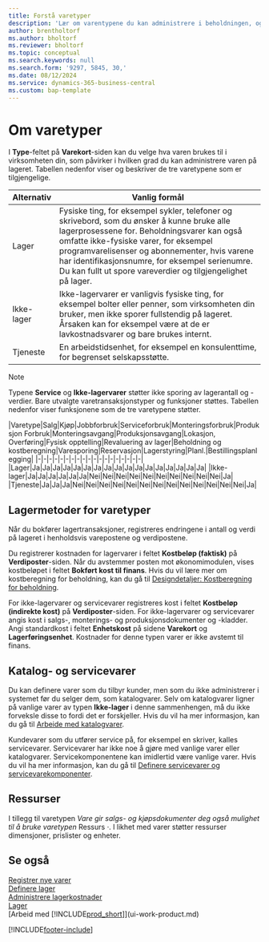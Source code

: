 ```yaml
---
title: Forstå varetyper
description: 'Lær om varentypene du kan administrere i beholdningen, og innvirkningen til typene. Du kan justere lagerverdien for en vare med lagermetoden FIFO eller Gjennomsnitt, når varekost endres av andre årsaker enn transaksjoner.'
author: brentholtorf
ms.author: bholtorf
ms.reviewer: bholtorf
ms.topic: conceptual
ms.search.keywords: null
ms.search.form: '9297, 5845, 30,'
ms.date: 08/12/2024
ms.service: dynamics-365-business-central
ms.custom: bap-template
---
```

# <a name="about-item-types"></a>Om varetyper

I **Type**-feltet på **Varekort**-siden kan du velge hva varen brukes til i virksomheten din, som påvirker i hvilken grad du kan administrere varen på lageret. Tabellen nedenfor viser og beskriver de tre varetypene som er tilgjengelige.

|Alternativ|Vanlig formål|
|------|-----------|
|Lager|Fysiske ting, for eksempel sykler, telefoner og skrivebord, som du ønsker å kunne bruke alle lagerprosessene for. Beholdningsvarer kan også omfatte ikke-fysiske varer, for eksempel programvarelisenser og abonnementer, hvis varene har identifikasjonsnumre, for eksempel serienumre. Du kan fullt ut spore vareverdier og tilgjengelighet på lager.|
|Ikke-lager|Ikke-lagervarer er vanligvis fysiske ting, for eksempel bolter eller penner, som virksomheten din bruker, men ikke sporer fullstendig på lageret. Årsaken kan for eksempel være at de er lavkostnadsvarer og bare brukes internt.|
|Tjeneste|En arbeidstidsenhet, for eksempel en konsulenttime, for begrenset selskapsstøtte.|

> [!NOTE]
> Typene **Service** og **Ikke-lagervarer** støtter ikke sporing av lagerantall og -verdier. Bare utvalgte varetransaksjonstyper og funksjoner støttes. Tabellen nedenfor viser funksjonene som de tre varetypene støtter.

|Varetype|Salg|Kjøp|Jobbforbruk|Serviceforbruk|Monteringsforbruk|Produksjon Forbruk|Monteringsavgang|Produksjonsavgang|Lokasjon, Overføring|Fysisk opptelling|Revaluering av lager|Beholdning og kostberegning|Varesporing|Reservasjon|Lagerstyring|Planl.|Bestillingsplanlegging|
|-|-|-|-|-|-|-|-|-|-|-|-|-|-|-|-|-|-|-|
|Lager|Ja|Ja|Ja|Ja|Ja|Ja|Ja|Ja|Ja|Ja|Ja|Ja|Ja|Ja|Ja|Ja|Ja|
|Ikke-lager|Ja|Ja|Ja|Ja|Ja|Ja|Nei|Nei|Nei|Nei|Nei|Nei|Nei|Nei|Nei|Nei|Ja|
|Tjeneste|Ja|Ja|Ja|Nei|Nei|Nei|Nei|Nei|Nei|Nei|Nei|Nei|Nei|Nei|Nei|Nei|Ja|

## <a name="costing-methods-for-types-of-items"></a>Lagermetoder for varetyper

Når du bokfører lagertransaksjoner, registreres endringene i antall og verdi på lageret i henholdsvis varepostene og verdipostene.

Du registrerer kostnaden for lagervarer i feltet **Kostbeløp (faktisk)** på **Verdiposter**-siden. Når du avstemmer posten mot økonomimodulen, vises kostbeløpet i feltet **Bokført kost til finans**. Hvis du vil lære mer om kostberegning for beholdning, kan du gå til [Designdetaljer: Kostberegning for beholdning](design-details-inventory-costing.md).

For ikke-lagervarer og servicevarer registreres kost i feltet **Kostbeløp (indirekte kost)** på **Verdiposter**-siden. For ikke-lagervarer og servicevarer angis kost i salgs-, monterings- og produksjonsdokumenter og -kladder. Angi standardkost i feltet **Enhetskost** på sidene **Varekort** og **Lagerføringsenhet**. Kostnader for denne typen varer er ikke avstemt til finans.

## <a name="catalog-and-service-items"></a>Katalog- og servicevarer

Du kan definere varer som du tilbyr kunder, men som du ikke administrerer i systemet før du selger dem, som katalogvarer. Selv om katalogvarer ligner på vanlige varer av typen **Ikke-lager** i denne sammenhengen, må du ikke forveksle disse to fordi det er forskjeller. Hvis du vil ha mer informasjon, kan du gå til [Arbeide med katalogvarer](inventory-how-work-nonstock-items.md).

Kundevarer som du utfører service på, for eksempel en skriver, kalles servicevarer. Servicevarer har ikke noe å gjøre med vanlige varer eller katalogvarer. Servicekomponentene kan imidlertid være vanlige varer. Hvis du vil ha mer informasjon, kan du gå til [Definere servicevarer og servicevarekomponenter](service-how-setup-service-items.md).

## <a name="resources"></a>Ressurser

I tillegg til varetypen *Vare gir salgs- og kjøpsdokumenter deg også mulighet til å bruke varetypen* Ressurs *·*. I likhet med varer støtter ressurser dimensjoner, prislister og enheter. <!--With introduction of types *Service* and *Non-Inventory* we do not have any intention to add any extra capabilities for type Resource in purchase and sales processes. We recommend using items of applicable type instead. Resources will continue get new functionality to track the time and effort that is involved with performing and providing services and will stay important part of project and service management. Because many partner solutions use resources, we do not plan to deprecate them in the sales or purchase documents.-->

## <a name="see-also"></a>Se også

[Registrer nye varer](inventory-how-register-new-items.md)  
[Definere lager](inventory-setup-inventory.md)  
[Administrere lagerkostnader](finance-manage-inventory-costs.md)  
[Lager](inventory-manage-inventory.md)  
[Arbeid med [!INCLUDE[prod_short](includes/prod_short.md)]](ui-work-product.md)

[!INCLUDE[footer-include](includes/footer-banner.md)]
